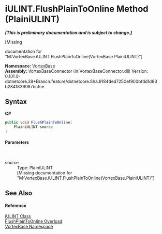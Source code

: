# iULINT.FlushPlainToOnline Method (PlainiULINT)
 _**\[This is preliminary documentation and is subject to change.\]**_

\[Missing <summary> documentation for "M:VortexBase.iULINT.FlushPlainToOnline(VortexBase.PlainiULINT)"\]

**Namespace:**&nbsp;<a href="N_VortexBase.md">VortexBase</a><br />**Assembly:**&nbsp;VortexBaseConnector (in VortexBaseConnector.dll) Version: 0.101.0-dotnetcore.38+Branch.feature/dotnetcore.Sha.9184ded7250ef900bfdd1d83b2841836087bcfce

## Syntax

**C#**<br />
``` C#
public void FlushPlainToOnline(
	PlainiULINT source
)
```


#### Parameters
&nbsp;<dl><dt>source</dt><dd>Type: PlainiULINT<br />\[Missing <param name="source"/> documentation for "M:VortexBase.iULINT.FlushPlainToOnline(VortexBase.PlainiULINT)"\]</dd></dl>

## See Also


#### Reference
<a href="T_VortexBase_iULINT.md">iULINT Class</a><br /><a href="Overload_VortexBase_iULINT_FlushPlainToOnline.md">FlushPlainToOnline Overload</a><br /><a href="N_VortexBase.md">VortexBase Namespace</a><br />